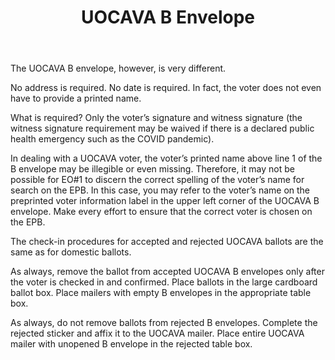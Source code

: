 ﻿---
layout: slide
title: "UOCAVA B Envelope"
---

The UOCAVA B envelope, however, is very different.  

No address is required.  No date is required.  In fact, the voter does not even have to provide a printed name.

What is required?  Only the voter’s signature and witness signature (the witness signature requirement may be waived if there is a declared public health emergency such as the COVID pandemic).  

In dealing with a UOCAVA voter, the voter’s printed name above line 1 of the B envelope may be illegible or even missing.  Therefore, it may not be possible for EO#1 to discern the correct spelling of the voter’s name for search on the EPB.  In this case, you may refer to the voter’s name on the preprinted voter information label in the upper left corner of the UOCAVA B envelope.  Make every effort to ensure that the correct voter is chosen on the EPB.

The check-in procedures for accepted and rejected UOCAVA ballots are the same as for domestic ballots.

As always, remove the ballot from accepted UOCAVA B envelopes only after the voter is checked in and confirmed.  Place ballots in the large cardboard ballot box.  Place mailers with empty B envelopes in the appropriate table box.

As always, do not remove ballots from rejected B envelopes. Complete the rejected sticker and affix it to the UOCAVA mailer.  Place entire UOCAVA mailer with unopened B envelope in the rejected table box.
